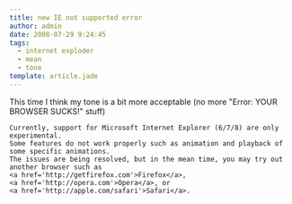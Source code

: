 ```yaml
---
title: new IE not supported error
author: admin
date: 2008-07-29 9:24:45
tags: 
  - internet exploder
  - mean
  - tone
template: article.jade
---
```


This time I think my tone is a bit more acceptable (no more "Error: YOUR BROWSER SUCKS!" stuff)


	Currently, support for Microsoft Internet Explorer (6/7/8) are only experimental. 
	Some features do not work properly such as animation and playback of some specific animations. 
	The issues are being resolved, but in the mean time, you may try out another browser such as 
	<a href='http://getfirefox.com'>Firefox</a>, 
	<a href='http://opera.com'>Opera</a>, or 
	<a href='http://apple.com/safari'>Safari</a>.
